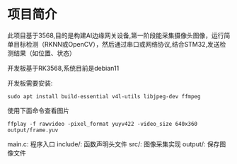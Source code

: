 # 项目简介
​	此项目基于3568,目的是构建AI边缘网关设备,第一阶段能采集摄像头图像，运行简单目标检测（RKNN或OpenCV），然后通过串口或网络协议,结合STM32,发送检测结果（如位置、状态）



开发板基于RK3568,系统目前是debian11

开发板需要安装:

```
sudo apt install build-essential v4l-utils libjpeg-dev ffmpeg
```



使用下面命令查看图片

```
ffplay -f rawvideo -pixel_format yuyv422 -video_size 640x360 output/frame.yuv
```



main.c: 程序入口
include/: 函数声明头文件
src/: 图像采集实现
output/: 保存图像文件



